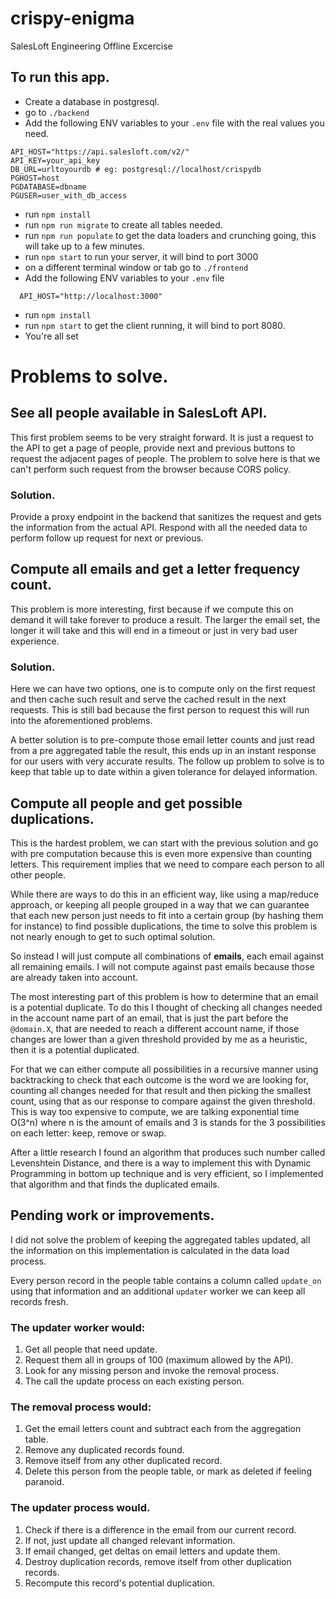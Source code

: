 # crispy-enigma
SalesLoft Engineering Offline Excercise

## To run this app.
* Create a database in postgresql.
* go to `./backend`
* Add the following ENV variables to your `.env` file with the real values you need.
```
API_HOST="https://api.salesloft.com/v2/"
API_KEY=your_api_key
DB_URL=urltoyourdb # eg: postgresql://localhost/crispydb
PGHOST=host
PGDATABASE=dbname
PGUSER=user_with_db_access
```
* run `npm install`
* run `npm run migrate` to create all tables needed.
* run `npm run populate` to get the data loaders and crunching going, this will take up to a few minutes.
* run `npm start` to run your server, it will bind to port 3000
* on a different terminal window or tab go to `./frontend`
* Add the following ENV variables to your `.env` file
```
  API_HOST="http://localhost:3000"
```
* run `npm install`
* run `npm start` to get the client running, it will bind to port 8080.
* You're all set

# Problems to solve.

## See all people available in SalesLoft API.

This first problem seems to be very straight forward. It is just a request to the API to get a page
of people, provide next and previous buttons to request the adjacent pages of people.
The problem to solve here is that we can't perform such request from the browser because CORS policy.

### Solution.

Provide a proxy endpoint in the backend that sanitizes the request and gets the information from the actual API.
Respond with all the needed data to perform follow up request for next or previous.

## Compute all emails and get a letter frequency count.

This problem is more interesting, first because if we compute this on demand it will take forever to produce a result.
The larger the email set, the longer it will take and this will end in a timeout or just in very bad user experience.

### Solution.

Here we can have two options, one is to compute only on the first request and then cache such result and serve the cached
result in the next requests. This is still bad because the first person to request this will run into the aforementioned
problems.

A better solution is to pre-compute those email letter counts and just read from a pre aggregated table the result, this ends up
in an instant response for our users with very accurate results.
The follow up problem to solve is to keep that table up to date within a given tolerance for delayed information.

## Compute all people and get possible duplications.

This is the hardest problem, we can start with the previous solution and go with pre computation because this is even more expensive than counting letters. This requirement implies that we need to compare each person to all other people.

While there are ways to do this in an efficient way, like using a map/reduce approach, or keeping all people grouped in a way that
we can guarantee that each new person just needs to fit into a certain group (by hashing them for instance) to find possible duplications, the time to solve this problem is not nearly enough to get to such optimal solution.

So instead I will just compute all combinations of **emails**, each email against all remaining emails. I will not compute against past emails because those are already taken into account.

The most interesting part of this problem is how to determine that an email is a potential duplicate. To do this I thought of checking all changes needed in the account name part of an email, that is just the part before the `@domain.X`, that are needed to reach a different account name, if those changes are lower than a given threshold provided by me as a heuristic, then it is a potential duplicated.

For that we can either compute all possibilities in a recursive manner using backtracking to check that each outcome is the word we are looking for, counting all changes needed for that result and then picking the smallest count, using that as our response to compare against the given threshold.
This is way too expensive to compute, we are talking exponential time O(3^n) where n is the amount of emails and 3 is stands for the 3 possibilities on each letter: keep, remove or swap.

After a little research I found an algorithm that produces such number called Levenshtein Distance, and there is a way to implement this with Dynamic Programming in bottom up technique and is very efficient, so I implemented that algorithm and that
finds the duplicated emails.

## Pending work or improvements.

I did not solve the problem of keeping the aggregated tables updated, all the information on this implementation is calculated
in the data load process.

Every person record in the people table contains a column called `update_on` using that information and an additional `updater` worker we can keep all records fresh.

### The updater worker would:

1. Get all people that need update.
2. Request them all in groups of 100 (maximum allowed by the API).
3. Look for any missing person and invoke the removal process.
4. The call the update process on each existing person.

### The removal process would:

1. Get the email letters count and subtract each from the aggregation table.
2. Remove any duplicated records found.
3. Remove itself from any other duplicated record.
4. Delete this person from the people table, or mark as deleted if feeling paranoid.

### The updater process would.

1. Check if there is a difference in the email from our current record.
2. If not, just update all changed relevant information.
3. If email changed, get deltas on email letters and update them.
4. Destroy duplication records, remove itself from other duplication records.
5. Recompute this record's potential duplication.
